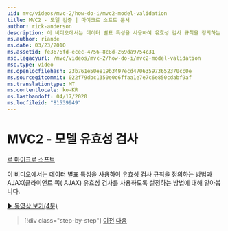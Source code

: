 ```yaml
---
uid: mvc/videos/mvc-2/how-do-i/mvc2-model-validation
title: MVC2 - 모델 검증 | 마이크로 소프트 문서
author: rick-anderson
description: 이 비디오에서는 데이터 별표 특성을 사용하여 유효성 검사 규칙을 정의하는 방법과 AJAX(클라이언트 쪽( AJAX) 유효성 검사를 사용하도록 설정하는 방법에 대해 알아봅니다.
ms.author: riande
ms.date: 03/23/2010
ms.assetid: fe3676fd-ecec-4756-8c8d-269da9754c31
msc.legacyurl: /mvc/videos/mvc-2/how-do-i/mvc2-model-validation
msc.type: video
ms.openlocfilehash: 23b761e50e819b3497ecd470635973652370cc0e
ms.sourcegitcommit: 022f79dbc1350e0c6ffaa1e7e7c6e850cdabf9af
ms.translationtype: MT
ms.contentlocale: ko-KR
ms.lasthandoff: 04/17/2020
ms.locfileid: "81539949"
---
```

# <a name="mvc2---model-validation"></a>MVC2 - 모델 유효성 검사

[로 마이크로 소프트](https://github.com/microsoft)

이 비디오에서는 데이터 별표 특성을 사용하여 유효성 검사 규칙을 정의하는 방법과 AJAX(클라이언트 쪽( AJAX) 유효성 검사를 사용하도록 설정하는 방법에 대해 알아봅니다.

[&#9654; 동영상 보기(4분)](https://channel9.msdn.com/Blogs/ASP-NET-Site-Videos/mvc2-model-validation)

> [!div class="step-by-step"]
> [이전](mvc2-stronglytyped-helpers.md)
> [다음](mvc2-template-customization.md)
